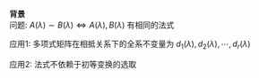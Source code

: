 **背景**    
问题:  $A(\lambda)\sim B(\lambda)\Leftrightarrow A(\lambda),B(\lambda)$ 有相同的法式    
    
应用1: 多项式矩阵在相抵关系下的全系不变量为 $d_1(\lambda),d_2(\lambda),\cdots,d_r(\lambda)$     
    
应用2: 法式不依赖于初等变换的选取    
